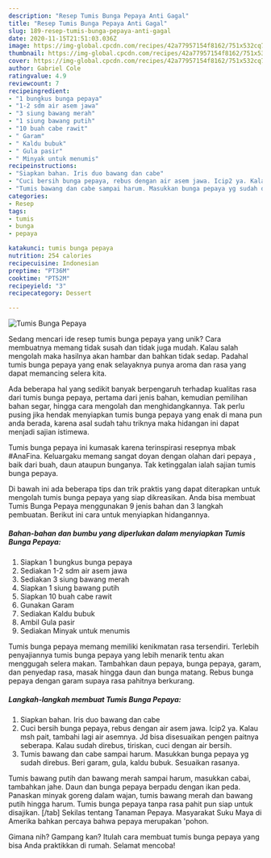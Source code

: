 ```yaml
---
description: "Resep Tumis Bunga Pepaya Anti Gagal"
title: "Resep Tumis Bunga Pepaya Anti Gagal"
slug: 189-resep-tumis-bunga-pepaya-anti-gagal
date: 2020-11-15T21:51:03.036Z
image: https://img-global.cpcdn.com/recipes/42a77957154f8162/751x532cq70/tumis-bunga-pepaya-foto-resep-utama.jpg
thumbnail: https://img-global.cpcdn.com/recipes/42a77957154f8162/751x532cq70/tumis-bunga-pepaya-foto-resep-utama.jpg
cover: https://img-global.cpcdn.com/recipes/42a77957154f8162/751x532cq70/tumis-bunga-pepaya-foto-resep-utama.jpg
author: Gabriel Cole
ratingvalue: 4.9
reviewcount: 7
recipeingredient:
- "1 bungkus bunga pepaya"
- "1-2 sdm air asem jawa"
- "3 siung bawang merah"
- "1 siung bawang putih"
- "10 buah cabe rawit"
- " Garam"
- " Kaldu bubuk"
- " Gula pasir"
- " Minyak untuk menumis"
recipeinstructions:
- "Siapkan bahan. Iris duo bawang dan cabe"
- "Cuci bersih bunga pepaya, rebus dengan air asem jawa. Icip2 ya. Kalau msh pait, tambahi lagi air asemnya. Jd bisa disesuaikan pengen paitnya seberapa. Kalau sudah direbus, tiriskan, cuci dengan air bersih."
- "Tumis bawang dan cabe sampai harum. Masukkan bunga pepaya yg sudah direbus. Beri garam, gula, kaldu bubuk. Sesuaikan rasanya."
categories:
- Resep
tags:
- tumis
- bunga
- pepaya

katakunci: tumis bunga pepaya 
nutrition: 254 calories
recipecuisine: Indonesian
preptime: "PT36M"
cooktime: "PT52M"
recipeyield: "3"
recipecategory: Dessert

---
```



![Tumis Bunga Pepaya](https://img-global.cpcdn.com/recipes/42a77957154f8162/751x532cq70/tumis-bunga-pepaya-foto-resep-utama.jpg)

Sedang mencari ide resep tumis bunga pepaya yang unik? Cara membuatnya memang tidak susah dan tidak juga mudah. Kalau salah mengolah maka hasilnya akan hambar dan bahkan tidak sedap. Padahal tumis bunga pepaya yang enak selayaknya punya aroma dan rasa yang dapat memancing selera kita.

Ada beberapa hal yang sedikit banyak berpengaruh terhadap kualitas rasa dari tumis bunga pepaya, pertama dari jenis bahan, kemudian pemilihan bahan segar, hingga cara mengolah dan menghidangkannya. Tak perlu pusing jika hendak menyiapkan tumis bunga pepaya yang enak di mana pun anda berada, karena asal sudah tahu triknya maka hidangan ini dapat menjadi sajian istimewa.

Tumis bunga pepaya ini kumasak karena terinspirasi resepnya mbak #AnaFina. Keluargaku memang sangat doyan dengan olahan dari pepaya , baik dari buah, daun ataupun bunganya. Tak ketinggalan ialah sajian tumis bunga pepaya.


Di bawah ini ada beberapa tips dan trik praktis yang dapat diterapkan untuk mengolah tumis bunga pepaya yang siap dikreasikan. Anda bisa membuat Tumis Bunga Pepaya menggunakan 9 jenis bahan dan 3 langkah pembuatan. Berikut ini cara untuk menyiapkan hidangannya.

<!--inarticleads1-->

##### Bahan-bahan dan bumbu yang diperlukan dalam menyiapkan Tumis Bunga Pepaya:

1. Siapkan 1 bungkus bunga pepaya
1. Sediakan 1-2 sdm air asem jawa
1. Sediakan 3 siung bawang merah
1. Siapkan 1 siung bawang putih
1. Siapkan 10 buah cabe rawit
1. Gunakan  Garam
1. Sediakan  Kaldu bubuk
1. Ambil  Gula pasir
1. Sediakan  Minyak untuk menumis


Tumis bunga pepaya memang memiliki kenikmatan rasa tersendiri. Terlebih penyajiannya tumis bunga pepaya yang lebih menarik tentu akan menggugah selera makan. Tambahkan daun pepaya, bunga pepaya, garam, dan penyedap rasa, masak hingga daun dan bunga matang. Rebus bunga pepaya dengan garam supaya rasa pahitnya berkurang. 

<!--inarticleads2-->

##### Langkah-langkah membuat Tumis Bunga Pepaya:

1. Siapkan bahan. Iris duo bawang dan cabe
1. Cuci bersih bunga pepaya, rebus dengan air asem jawa. Icip2 ya. Kalau msh pait, tambahi lagi air asemnya. Jd bisa disesuaikan pengen paitnya seberapa. Kalau sudah direbus, tiriskan, cuci dengan air bersih.
1. Tumis bawang dan cabe sampai harum. Masukkan bunga pepaya yg sudah direbus. Beri garam, gula, kaldu bubuk. Sesuaikan rasanya.


Tumis bawang putih dan bawang merah sampai harum, masukkan cabai, tambahkan jahe. Daun dan bunga pepaya berpadu dengan ikan peda. Panaskan minyak goreng dalam wajan, tumis bawang merah dan bawang putih hingga harum. Tumis bunga pepaya tanpa rasa pahit pun siap untuk disajikan. [/tab] Sekilas tentang Tanaman Pepaya. Masyarakat Suku Maya di Amerika bahkan percaya bahwa pepaya merupakan &#39;pohon. 

Gimana nih? Gampang kan? Itulah cara membuat tumis bunga pepaya yang bisa Anda praktikkan di rumah. Selamat mencoba!
